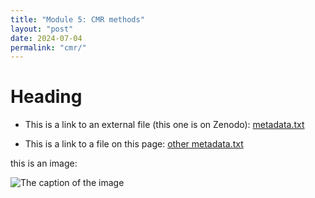 ```yaml
---
title: "Module 5: CMR methods"
layout: "post" 
date: 2024-07-04
permalink: "cmr/"
---
```


# Heading

- This is a link to an external file (this one is on Zenodo): [metadata.txt](https://zenodo.org/record/8232301/files/metadata.txt?download=1) 

- This is a link to a file on this page: [other metadata.txt]({{site.baseurl}}/data/6_cmr/metadata.txt)

this is an image:

![The caption of the image]({{site.baseurl}}/images/Icon-SummerSchool-150x150.png)


